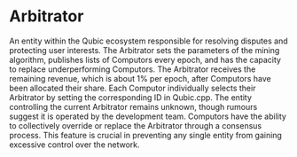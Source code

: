 # Arbitrator
An entity within the Qubic ecosystem responsible for resolving disputes and protecting user interests. The Arbitrator sets the parameters of the mining algorithm, publishes lists of Computors every epoch, and has the capacity to replace underperforming Computors. The Arbitrator receives the remaining revenue, which is about 1% per epoch, after Computors have been allocated their share. Each Computor individually selects their Arbitrator by setting the corresponding ID in Qubic.cpp. The entity controlling the current Arbitrator remains unknown, though rumours suggest it is operated by the development team. Computors have the ability to collectively override or replace the Arbitrator through a consensus process. This feature is crucial in preventing any single entity from gaining excessive control over the network.
